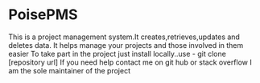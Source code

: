 # PoisePMS
This is a project management system.It creates,retrieves,updates and deletes data.
It helps manage your projects and those involved in them easier
To take part in the project just install locally..use - git clone [repository url]
If you need help contact me on git hub or stack overflow
I am the sole maintainer of the project
